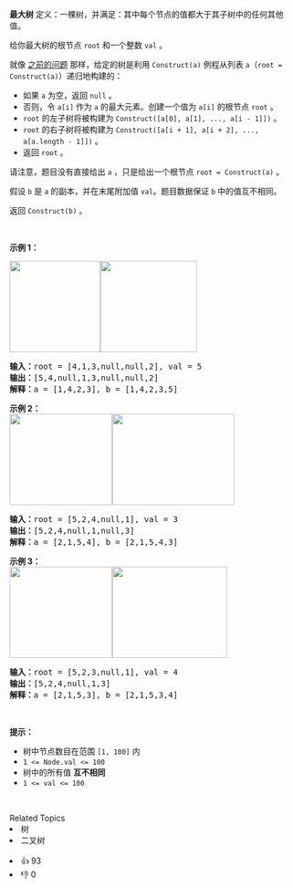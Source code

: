 <p><strong>最大树</strong> 定义：一棵树，并满足：其中每个节点的值都大于其子树中的任何其他值。</p>

<p>给你最大树的根节点 <code>root</code> 和一个整数 <code>val</code> 。</p>

<p>就像 <a href="https://leetcode.cn/problems/maximum-binary-tree/" target="_blank">之前的问题</a> 那样，给定的树是利用 <code>Construct(a)</code>&nbsp;例程从列表&nbsp;<code>a</code>（<code>root = Construct(a)</code>）递归地构建的：</p>

<ul> 
 <li>如果 <code>a</code> 为空，返回&nbsp;<code>null</code> 。</li> 
 <li>否则，令&nbsp;<code>a[i]</code> 作为 <code>a</code> 的最大元素。创建一个值为&nbsp;<code>a[i]</code>&nbsp;的根节点 <code>root</code> 。</li> 
 <li><code>root</code>&nbsp;的左子树将被构建为&nbsp;<code>Construct([a[0], a[1], ..., a[i - 1]])</code> 。</li> 
 <li><code>root</code>&nbsp;的右子树将被构建为&nbsp;<code>Construct([a[i + 1], a[i + 2], ..., a[a.length - 1]])</code> 。</li> 
 <li>返回&nbsp;<code>root</code> 。</li> 
</ul>

<p>请注意，题目没有直接给出 <code>a</code> ，只是给出一个根节点&nbsp;<code>root = Construct(a)</code> 。</p>

<p>假设 <code>b</code> 是 <code>a</code> 的副本，并在末尾附加值 <code>val</code>。题目数据保证 <code>b</code> 中的值互不相同。</p>

<p>返回&nbsp;<code>Construct(b)</code> 。</p>

<p>&nbsp;</p>

<p><strong>示例 1：</strong></p>

<p><strong><img alt="" src="https://assets.leetcode-cn.com/aliyun-lc-upload/uploads/2019/02/23/maximum-binary-tree-1-1.png" style="height: 160px; width: 159px;" /><img alt="" src="https://assets.leetcode-cn.com/aliyun-lc-upload/uploads/2019/02/23/maximum-binary-tree-1-2.png" style="height: 160px; width: 169px;" /></strong></p>

<pre>
<strong>输入：</strong>root = [4,1,3,null,null,2], val = 5
<strong>输出：</strong>[5,4,null,1,3,null,null,2]
<strong>解释：</strong>a = [1,4,2,3], b = [1,4,2,3,5]</pre>

<p><strong>示例 2：<br /> <img alt="" src="https://assets.leetcode-cn.com/aliyun-lc-upload/uploads/2019/02/23/maximum-binary-tree-2-1.png" style="height: 160px; width: 180px;" /><img alt="" src="https://assets.leetcode-cn.com/aliyun-lc-upload/uploads/2019/02/23/maximum-binary-tree-2-2.png" style="height: 160px; width: 214px;" /></strong></p>

<pre>
<strong>输入：</strong>root = [5,2,4,null,1], val = 3
<strong>输出：</strong>[5,2,4,null,1,null,3]
<strong>解释：</strong>a = [2,1,5,4], b = [2,1,5,4,3]</pre>

<p><strong>示例 3：<br /> <img alt="" src="https://assets.leetcode-cn.com/aliyun-lc-upload/uploads/2019/02/23/maximum-binary-tree-3-1.png" style="height: 160px; width: 180px;" /><img alt="" src="https://assets.leetcode-cn.com/aliyun-lc-upload/uploads/2019/02/23/maximum-binary-tree-3-2.png" style="height: 160px; width: 201px;" /></strong></p>

<pre>
<strong>输入：</strong>root = [5,2,3,null,1], val = 4
<strong>输出：</strong>[5,2,4,null,1,3]
<strong>解释：</strong>a = [2,1,5,3], b = [2,1,5,3,4]
</pre>

<p>&nbsp;</p>

<p><strong>提示：</strong></p>

<ul> 
 <li>树中节点数目在范围 <code>[1, 100]</code> 内</li> 
 <li><code>1 &lt;= Node.val &lt;= 100</code></li> 
 <li>树中的所有值 <strong>互不相同</strong></li> 
 <li><code>1 &lt;= val &lt;= 100</code></li> 
</ul>

<p>&nbsp;</p>

<div><div>Related Topics</div><div><li>树</li><li>二叉树</li></div></div><br><div><li>👍 93</li><li>👎 0</li></div>